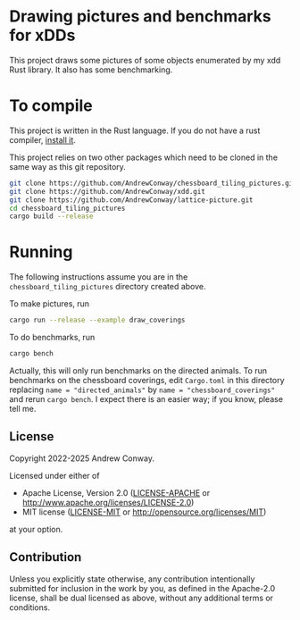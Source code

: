 # Drawing pictures and benchmarks for xDDs

This project draws some pictures of some objects enumerated by my xdd Rust library.
It also has some benchmarking.

# To compile

This project is written in the Rust language. If you do not have a rust compiler,
[install it](https://www.rust-lang.org/tools/install).

This project relies on two other packages which need to be cloned in the 
same way as this git repository.

```bash
git clone https://github.com/AndrewConway/chessboard_tiling_pictures.git
git clone https://github.com/AndrewConway/xdd.git
git clone https://github.com/AndrewConway/lattice-picture.git
cd chessboard_tiling_pictures
cargo build --release
```

# Running

The following instructions assume you are in the `chessboard_tiling_pictures` directory
created above.

To make pictures, run
```bash
cargo run --release --example draw_coverings
```

To do benchmarks, run
```bash
cargo bench
```

Actually, this will only run benchmarks on the directed animals. To run benchmarks
on the chessboard coverings, edit `Cargo.toml` in this directory replacing
`name = "directed_animals"` by `name = "chessboard_coverings"` and rerun `cargo bench`. 
I expect there is an easier way; if you know, please tell me.

## License

Copyright 2022-2025 Andrew Conway.

Licensed under either of

* Apache License, Version 2.0
  ([LICENSE-APACHE](LICENSE-APACHE) or http://www.apache.org/licenses/LICENSE-2.0)
* MIT license
  ([LICENSE-MIT](LICENSE-MIT) or http://opensource.org/licenses/MIT)

at your option.

## Contribution

Unless you explicitly state otherwise, any contribution intentionally submitted
for inclusion in the work by you, as defined in the Apache-2.0 license, shall be
dual licensed as above, without any additional terms or conditions.

